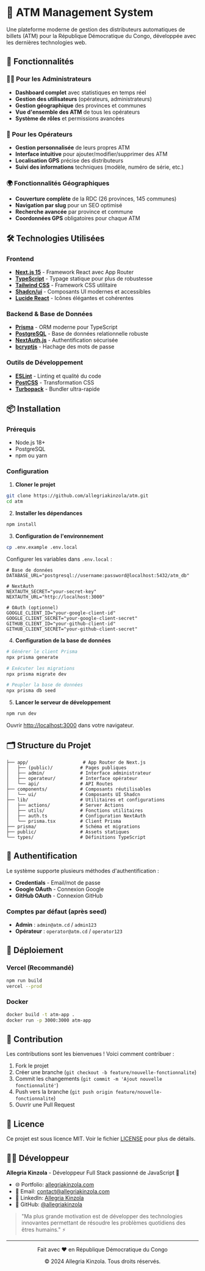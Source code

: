 # 🏧 ATM Management System

Une plateforme moderne de gestion des distributeurs automatiques de billets (ATM) pour la République Démocratique du Congo, développée avec les dernières technologies web.

## 🚀 Fonctionnalités

### 👨‍💼 Pour les Administrateurs
- **Dashboard complet** avec statistiques en temps réel
- **Gestion des utilisateurs** (opérateurs, administrateurs)
- **Gestion géographique** des provinces et communes
- **Vue d'ensemble des ATM** de tous les opérateurs
- **Système de rôles** et permissions avancées

### 🏦 Pour les Opérateurs
- **Gestion personnalisée** de leurs propres ATM
- **Interface intuitive** pour ajouter/modifier/supprimer des ATM
- **Localisation GPS** précise des distributeurs
- **Suivi des informations** techniques (modèle, numéro de série, etc.)

### 🌍 Fonctionnalités Géographiques
- **Couverture complète** de la RDC (26 provinces, 145 communes)
- **Navigation par slug** pour un SEO optimisé
- **Recherche avancée** par province et commune
- **Coordonnées GPS** obligatoires pour chaque ATM

## 🛠️ Technologies Utilisées

### Frontend
- **[Next.js 15](https://nextjs.org/)** - Framework React avec App Router
- **[TypeScript](https://www.typescriptlang.org/)** - Typage statique pour plus de robustesse
- **[Tailwind CSS](https://tailwindcss.com/)** - Framework CSS utilitaire
- **[Shadcn/ui](https://ui.shadcn.com/)** - Composants UI modernes et accessibles
- **[Lucide React](https://lucide.dev/)** - Icônes élégantes et cohérentes

### Backend & Base de Données
- **[Prisma](https://www.prisma.io/)** - ORM moderne pour TypeScript
- **[PostgreSQL](https://www.postgresql.org/)** - Base de données relationnelle robuste
- **[NextAuth.js](https://next-auth.js.org/)** - Authentification sécurisée
- **[bcryptjs](https://www.npmjs.com/package/bcryptjs)** - Hachage des mots de passe

### Outils de Développement
- **[ESLint](https://eslint.org/)** - Linting et qualité du code
- **[PostCSS](https://postcss.org/)** - Transformation CSS
- **[Turbopack](https://turbo.build/pack)** - Bundler ultra-rapide

## 📦 Installation

### Prérequis
- Node.js 18+ 
- PostgreSQL
- npm ou yarn

### Configuration

1. **Cloner le projet**
```bash
git clone https://github.com/allegriakinzola/atm.git
cd atm
```

2. **Installer les dépendances**
```bash
npm install
```

3. **Configuration de l'environnement**
```bash
cp .env.example .env.local
```

Configurer les variables dans `.env.local` :
```env
# Base de données
DATABASE_URL="postgresql://username:password@localhost:5432/atm_db"

# NextAuth
NEXTAUTH_SECRET="your-secret-key"
NEXTAUTH_URL="http://localhost:3000"

# OAuth (optionnel)
GOOGLE_CLIENT_ID="your-google-client-id"
GOOGLE_CLIENT_SECRET="your-google-client-secret"
GITHUB_CLIENT_ID="your-github-client-id"
GITHUB_CLIENT_SECRET="your-github-client-secret"
```

4. **Configuration de la base de données**
```bash
# Générer le client Prisma
npx prisma generate

# Exécuter les migrations
npx prisma migrate dev

# Peupler la base de données
npx prisma db seed
```

5. **Lancer le serveur de développement**
```bash
npm run dev
```

Ouvrir [http://localhost:3000](http://localhost:3000) dans votre navigateur.

## 🗂️ Structure du Projet

```
├── app/                    # App Router de Next.js
│   ├── (public)/          # Pages publiques
│   ├── admin/             # Interface administrateur
│   ├── operateur/         # Interface opérateur
│   └── api/               # API Routes
├── components/            # Composants réutilisables
│   └── ui/                # Composants UI Shadcn
├── lib/                   # Utilitaires et configurations
│   ├── actions/           # Server Actions
│   ├── utils/             # Fonctions utilitaires
│   ├── auth.ts            # Configuration NextAuth
│   └── prisma.tsx         # Client Prisma
├── prisma/                # Schéma et migrations
├── public/                # Assets statiques
└── types/                 # Définitions TypeScript
```

## 🔐 Authentification

Le système supporte plusieurs méthodes d'authentification :
- **Credentials** - Email/mot de passe
- **Google OAuth** - Connexion Google
- **GitHub OAuth** - Connexion GitHub

### Comptes par défaut (après seed)
- **Admin** : `admin@atm.cd` / `admin123`
- **Opérateur** : `operator@atm.cd` / `operator123`

## 🚀 Déploiement

### Vercel (Recommandé)
```bash
npm run build
vercel --prod
```

### Docker
```bash
docker build -t atm-app .
docker run -p 3000:3000 atm-app
```

## 🤝 Contribution

Les contributions sont les bienvenues ! Voici comment contribuer :

1. Fork le projet
2. Créer une branche (`git checkout -b feature/nouvelle-fonctionnalite`)
3. Commit les changements (`git commit -m 'Ajout nouvelle fonctionnalité'`)
4. Push vers la branche (`git push origin feature/nouvelle-fonctionnalite`)
5. Ouvrir une Pull Request

## 📄 Licence

Ce projet est sous licence MIT. Voir le fichier [LICENSE](LICENSE) pour plus de détails.

## 👨‍💻 Développeur

**Allegria Kinzola** - Développeur Full Stack passionné de JavaScript 💖

- 🌐 Portfolio: [allegriakinzola.com](https://allegriakinzola.com)
- 📧 Email: contact@allegriakinzola.com
- 💼 LinkedIn: [Allegria Kinzola](https://linkedin.com/in/allegriakinzola)
- 🐙 GitHub: [@allegriakinzola](https://github.com/allegriakinzola)

> "Ma plus grande motivation est de développer des technologies innovantes permettant de résoudre les problèmes quotidiens des êtres humains." ⚡

---

<div align="center">
  <p>Fait avec ❤️ en République Démocratique du Congo</p>
  <p>© 2024 Allegria Kinzola. Tous droits réservés.</p>
</div>
